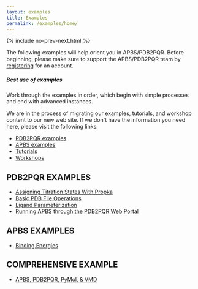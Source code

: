```yaml
---
layout: examples
title: Examples
permalink: /examples/home/
---
```



{% include no-prev-next.html %}



The following examples will help orient you in APBS/PDB2PQR.
Before beginning, please make sure to support the APBS/PDB2PQR team by [registering](https://docs.google.com/forms/d/1CsftV09vLGIxeMHwevGy8SDVYKoihs8EWLNjsbjxIRw/viewform) for an account.

<div class="note">
	<h5>Best use of examples</h5>
	<p>Work through the examples in order, which begin with simple processes and end with advanced instances.</p>
</div>

<div class="note info">

We are in the process of migrating our examples, tutorials, and workshop content to our new web site.  If we don't have the information you need here, please visit the following links:
<ul>
<li>
   <a href="https://sites.google.com/a/poissonboltzmann.org/software/pdb2pqr/examples">PDB2PQR examples </a>
</li>
<li>
   <a href="https://sites.google.com/a/poissonboltzmann.org/software/apbs/examples">APBS examples</a>
</li>
<li>
   <a href="https://sites.google.com/a/poissonboltzmann.org/software/documentation">Tutorials</a>
</li>
<li>
  <a href="https://sites.google.com/a/poissonboltzmann.org/software/workshops-and-courses">Workshops</a>
</li>
</ul>

</div>

## PDB2PQR EXAMPLES
- <a href="/examples/assigning_titration_states_with_propka/">Assigning Titration States With Propka</a>
- <a href="/examples/basic_pdb_file_operations/">Basic PDB File Operations</a>
- <a href="/examples/ligand_parameterization/">Ligand Parameterization</a>
- <a href="/examples/running_apbs_through_pdb2pqr_web_portal/">Running APBS through the PDB2PQR Web Portal</a>



## APBS EXAMPLES
- <a href="/examples/binding_energies/">Binding Energies</a>



## COMPREHENSIVE EXAMPLE
- <a href="/examples/comp_tut/">APBS, PDB2PQR, PyMol, & VMD</a>
<!---
## Tips, Notes, and Warnings

Throughout this guide there are several pieces of information that can make APBS and PDB2PQR easier to use.  

<div class="note">
	<h5>Tips help you get more from APBS &amp; PDB2PQR</h5>
	<p>These are tips and tricks that will help you use the APBS software more effectively.</p>
</div>

<div class="note info">
	<h5>Notes are handy pieces of information</h5>
	<p>These are for the extra tidbits sometimes necessary to understand APBS &amp; PDB2PQR.</p>
</div>

<div class="note warning">
	<h5>Warnings help you to not break things</h5>
	<p>Be aware of these messages if you wish to have a successful use of the software.</p>
</div>

-->
